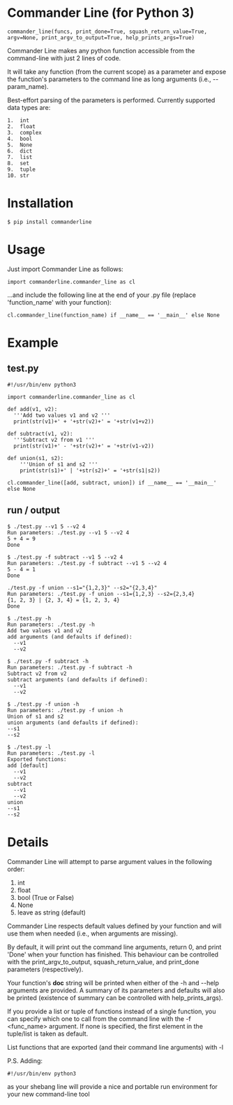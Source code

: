 # Commander Line (for Python 3)
	commander_line(funcs, print_done=True, squash_return_value=True, argv=None, print_argv_to_output=True, help_prints_args=True)

Commander Line makes any python function accessible from the command-line with just 2 lines of code.

It will take any function (from the current scope) as a parameter and expose the function's parameters to the command line as long arguments (i.e., --param_name).

Best-effort parsing of the parameters is performed. Currently supported data types are:

	1.  int
	2.  float
	3.  complex
	4.  bool
	5.  None
	6.  dict
	7.  list
	8.  set
	9.  tuple
	10. str

# Installation
	
	$ pip install commanderline

# Usage

Just import Commander Line as follows:

	import commanderline.commander_line as cl

...and include the following line at the end of your .py file (replace 'function_name' with your function):

	cl.commander_line(function_name) if __name__ == '__main__' else None

# Example

## test.py 

	#!/usr/bin/env python3
	
	import commanderline.commander_line as cl

	def add(v1, v2):
	  '''Add two values v1 and v2 '''
	  print(str(v1)+' + '+str(v2)+' = '+str(v1+v2))

	def subtract(v1, v2):
	  '''Subtract v2 from v1 '''
	  print(str(v1)+' - '+str(v2)+' = '+str(v1-v2))

	def union(s1, s2):
		'''Union of s1 and s2 '''
		print(str(s1)+' | '+str(s2)+' = '+str(s1|s2))

	cl.commander_line([add, subtract, union]) if __name__ == '__main__' else None	

## run / output

	$ ./test.py --v1 5 --v2 4
	Run parameters: ./test.py --v1 5 --v2 4
	5 + 4 = 9
	Done

	$ ./test.py -f subtract --v1 5 --v2 4
	Run parameters: ./test.py -f subtract --v1 5 --v2 4
	5 - 4 = 1
	Done

	./test.py -f union --s1="{1,2,3}" --s2="{2,3,4}"
	Run parameters: ./test.py -f union --s1={1,2,3} --s2={2,3,4}
	{1, 2, 3} | {2, 3, 4} = {1, 2, 3, 4}
	Done

	$ ./test.py -h
	Run parameters: ./test.py -h
	Add two values v1 and v2
	add arguments (and defaults if defined):
	  --v1
	  --v2

	$ ./test.py -f subtract -h
	Run parameters: ./test.py -f subtract -h
	Subtract v2 from v2
	subtract arguments (and defaults if defined):
	  --v1
	  --v2

	$ ./test.py -f union -h
	Run parameters: ./test.py -f union -h
	Union of s1 and s2
	union arguments (and defaults if defined):
  	--s1
  	--s2

	$ ./test.py -l
	Run parameters: ./test.py -l
	Exported functions:
	add [default]
	  --v1
	  --v2
	subtract
	  --v1
	  --v2
	union
  	--s1
  	--s2

# Details

Commander Line will attempt to parse argument values in the following order:

1. int
2. float
3. bool (True or False)
4. None
5. leave as string (default)

Commander Line respects default values defined by your function and will use them when needed (i.e., when arguments are missing).

By default, it will print out the command line arguments, return 0, and print 'Done' when your function has finished. This behaviour can be controlled with the print_argv_to_output, squash_return_value, and print_done parameters (respectively).

Your function's __doc__ string will be printed when either of the -h and --help arguments are provided. A summary of its parameters and defaults will also be printed (existence of summary can be controlled with help_prints_args).

If you provide a list or tuple of functions instead of a single function, you can specify which one to call from the command line with the -f <func_name> argument. If none is specified, the first element in the tuple/list is taken as default.

List functions that are exported (and their command line arguments) with -l

P.S. Adding: 

	#!/usr/bin/env python3

as your shebang line will provide a nice and portable run environment for your new command-line tool
	

